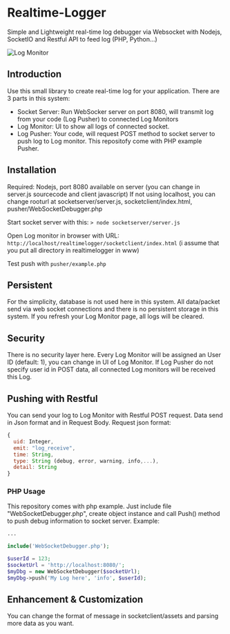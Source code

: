 # Realtime-Logger
Simple and Lightweight real-time log debugger via Websocket with Nodejs, SocketIO and Restful API to feed log (PHP, Python...)

![Log Monitor](http://bloghoctap.com/wp-content/uploads/2015/07/Screen-Shot-2015-07-14-at-11.03.09-AM.png "Sample Log screen in real-time mode")

## Introduction ##
Use this small library to create real-time log for your application. There are 3 parts in this system: 
* Socket Server: Run WebSocker server on port 8080, will transmit log from your code (Log Pusher) to connected Log Monitors
* Log Monitor: UI to show all logs of connected socket.
* Log Pusher: Your code, will request POST method to socket server to push log to Log monitor. This repositofy come with PHP example Pusher.

## Installation ##
Required: Nodejs, port 8080 available on server (you can change in server.js sourcecode and client javascript)
If not using localhost, you can change rooturl at socketserver/server.js, socketclient/index.html, pusher/WebSocketDebugger.php

Start socket server with this: `> node socketserver/server.js`

Open Log monitor in browser with URL: `http://localhost/realtimelogger/socketclient/index.html` (i assume that you put all directory in realtimelogger in www)

Test push with `pusher/example.php`

## Persistent ##
For the simplicity, database is not used here in this system. All data/packet send via web socket connections and there is no persistent storage in this system. If you refresh your Log Monitor page, all logs will be cleared.

## Security ##
There is no security layer here. Every Log Monitor will be assigned an User ID (default: 1), you can change in UI of Log Monitor. If Log Pusher do not specify user id in POST data, all connected Log monitors will be received this Log.

## Pushing with Restful ##
You can send your log to Log Monitor with Restful POST request. Data send in Json format and in Request Body. Request json format:
```javascript
{
  uid: Integer,
  emit: "log_receive",
  time: String,
  type: String (debug, error, warning, info,...),
  detail: String
}
```

### PHP Usage ###
This repository comes with php example. Just include file "WebSocketDebugger.php", create object instance and call Push() method to push debug information to socket server. Example:

```php
...

include('WebSocketDebugger.php');

$userId = 123;
$socketUrl = 'http://localhost:8080/';
$myDbg = new WebSocketDebugger($socketUrl);
$myDbg->push('My Log here', 'info', $userId);
```

## Enhancement & Customization ##
You can change the format of message in socketclient/assets and parsing more data as you want.

